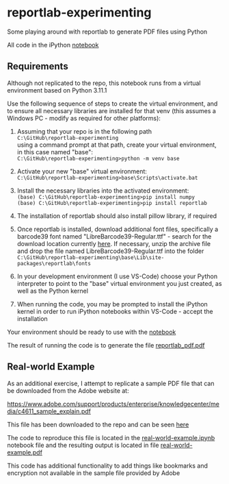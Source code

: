 # reportlab-experimenting
Some playing around with reportlab to generate PDF files using Python

All code in the iPython [notebook](reportlab-experimenting.ipynb)

## Requirements

Although not replicated to the repo, this notebook runs from a virtual environment based on Python 3.11.1

Use the following sequence of steps to create the virtual environment, and to ensure all necessary libraries are installed for that venv (this assumes a Windows PC - modify as required for other platforms):

1. Assuming that your repo is in the following path  
`C:\GitHub\reportlab-experimenting`  
using a command prompt at that path, create your virtual environment, in this case named "base":  
`C:\GitHub\reportlab-experimenting>python -m venv base`

2. Activate your new "base" virtual environment:  
`C:\GitHub\reportlab-experimenting>base\Scripts\activate.bat`

3. Install the necessary libraries into the activated environment:  
`(base) C:\GitHub\reportlab-experimenting>pip install numpy`  
`(base) C:\GitHub\reportlab-experimenting>pip install reportlab`

4. The installation of reportlab should also install pillow library, if required

5. Once reportlab is installed, download additional font files, specifically a barcode39 font named "LibreBarcode39-Regular.ttf" - search for the download location currently [here](https://fonts.google.com/specimen/Libre+Barcode+39). If necessary, unzip the archive file and drop the file named LibreBarcode39-Regular.ttf into the folder  
`C:\GitHub\reportlab-experimenting\base\Lib\site-packages\reportlab\fonts`

6. In your development environment (I use VS-Code) choose your Python interpreter to point to the "base" virtual environment you just created, as well as the Python kernel

7. When running the code, you may be prompted to install the iPython kernel in order to run iPython notebooks within VS-Code - accept the installation

Your environment should be ready to use with the [notebook](reportlab-experimenting.ipynb)

The result of running the code is to generate the file [reportlab_pdf.pdf](reportlab_pdf.pdf)

## Real-world Example

As an additional exercise, I attempt to replicate a sample PDF file that can be downloaded from the Adobe website at:

https://www.adobe.com/support/products/enterprise/knowledgecenter/media/c4611_sample_explain.pdf

This file has been downloaded to the repo and can be seen [here](c4611_sample_explain.pdf)

The code to reproduce this file is located in the [real-world-example.ipynb](real-world-example.ipynb) notebook file and the resulting output is located in file [real-world-example.pdf](real-world-example.pdf)

This code has additional functionality to add things like bookmarks and encryption not available in the sample file provided by Adobe